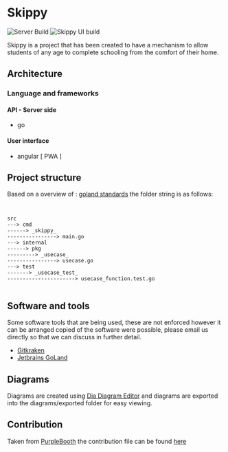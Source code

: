 # Skippy   

![Server Build](https://github.com/leeroya/skippy/workflows/Server%20Build/badge.svg?branch=master)  ![Skippy UI build](https://github.com/leeroya/skippy/workflows/Skippy%20UI%20build/badge.svg?branch=master)


Skippy is a project that has been created to have a mechanism to allow students of any age to complete schooling from the comfort of their home. 


## Architecture

### Language and frameworks

#### API - Server side

- go

#### User interface

- angular [ PWA ]

## Project structure

Based on a overview of : [goland standards](https://github.com/golang-standards/project-layout)  the folder string is as follows:

```


src
---> cmd
------> _skippy_
----------------> main.go
---> internal
------> pkg
---------> _usecase_
----------------> usecase.go
---> test
-------> _usecase_test_
----------------------> usecase_function.test.go


```

## Software and tools

Some software tools that are being used, these are not enforced however it can be arranged copied of the software were possible, please email us directly so that we can discuss in further detail.

 * [Gitkraken](https://www.gitkraken.com/b)
 * [Jetbrains GoLand](https://www.jetbrains.com/go/)

## Diagrams

Diagrams are created using [Dia Diagram Editor](http://dia-installer.de/) and diagrams are exported into the diagrams/exported folder for easy viewing.

## Contribution

Taken from [PurpleBooth](https://gist.github.com/PurpleBooth/b24679402957c63ec426) the contribution file can be found [here](CONTRIBUTING.md)

